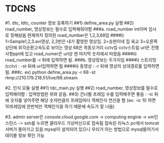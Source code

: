 # TDCNS
#1. dtc, ldtc, counter 정보 등록하기
  ##1) define_area.py 실행
  ##2) road_number, 영상정보는 필수로 입력해줘야함
    ###a. road_number int이며 임시로 정해놨음 현재까지 정의된 road_number은 1,2,3,68임 
      ####i) 1=Sample1,2,3.avi영상, 2,3번은 내가 촬영한 영상임. 2=승현이네 집 육교 3=오른쪽 상단에 외각순환고속도로 보이는 영상 
        68은 목동오거리 cctv임 cctv스트림 url은 진행사항ppt에 있고 road_numer은 url상 맨 마지막 숫자에서 따왔음
      ####ii) road_number를 -r 뒤에 입력하면 됨.
    ###b. 영상정보는 두가지임
      ####i) 스트리밍 (cctv) : -st 뒤에 url입력하면 됨
      ####ii) 동영상 : -r 뒤에 영상의 상대경로를 입력하면 됨.
    ###c. ex) python define_area.py -r 68 -st rtmp://210.179.218.51/live/68.stream

#2. 인식 모듈 실행
  ##1) tdc_main.py 실행
  ##2) road_number, 영상정보를 필수로 입력해야함 : 입력방법윈 위와 같음.
  ##3) 건너뛸 프레임 수를 입력해주면 좋음 : -ic 뒤에 숫자를 넣어주면 해당 숫자만큼의 프레임마다 객체인식 연산을 함 (ex: -ic 10 하면 10프레임에 한번씩만 객체인식을 하기 때문에 속도가 잘 나옴)
 
#3. admin server은 console.cloud.google.com -> computing engine -> vm인스턴스 -> ssh를 누르면 클라우드 가상머신으로 접속됨 접속된 리눅스 pc에서 tomcat 서버가 돌아가고 있음
mysql이 설치되어 있으니 우리가 아는 방법으로 mysql들어가서 테이블 정보 확인 가능
